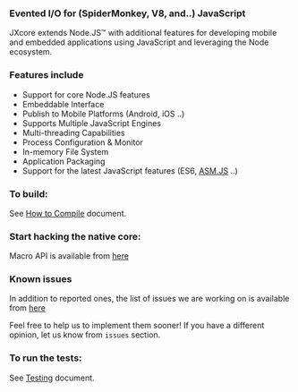### Evented I/O for (SpiderMonkey, V8, and..) JavaScript

JXcore extends Node.JS™ with additional features for developing mobile and embedded applications using JavaScript and leveraging the Node ecosystem.

### Features include

  - Support for core Node.JS features
  - Embeddable Interface
  - Publish to Mobile Platforms (Android, iOS ..)
  - Supports Multiple JavaScript Engines
  - Multi-threading Capabilities
  - Process Configuration & Monitor
  - In-memory File System
  - Application Packaging
  - Support for the latest JavaScript features (ES6, [ASM.JS](https://github.com/jxcore/jxcore/blob/master/doc/api/globals.markdown#requirewithasmjs) ..)

### To build:

See [How to Compile](doc/HOW_TO_COMPILE.md) document.

### Start hacking the native core:

Macro API is available from [here](doc/native)

### Known issues 

In addition to reported ones, the list of issues we are working on is available from [here](https://github.com/jxcore/jxcore/blob/master/known_issues.md)

Feel free to help us to implement them sooner! If you have a different opinion, let us know from `issues` section. 

### To run the tests:

See [Testing](doc/TESTING.md) document.
